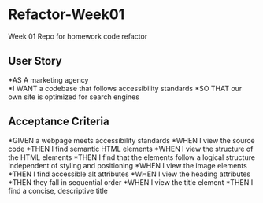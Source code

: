 # Refactor-Week01

Week 01 Repo for homework code refactor

## User Story

*AS A marketing agency <br />
*I WANT a codebase that follows accessibility standards
*SO THAT our own site is optimized for search engines

## Acceptance Criteria

*GIVEN a webpage meets accessibility standards
*WHEN I view the source code
*THEN I find semantic HTML elements
*WHEN I view the structure of the HTML elements
*THEN I find that the elements follow a logical structure independent of styling and positioning
*WHEN I view the image elements
*THEN I find accessible alt attributes
*WHEN I view the heading attributes
*THEN they fall in sequential order
*WHEN I view the title element
*THEN I find a concise, descriptive title
